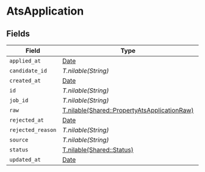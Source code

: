 # AtsApplication


## Fields

| Field                                                                                            | Type                                                                                             | Required                                                                                         | Description                                                                                      |
| ------------------------------------------------------------------------------------------------ | ------------------------------------------------------------------------------------------------ | ------------------------------------------------------------------------------------------------ | ------------------------------------------------------------------------------------------------ |
| `applied_at`                                                                                     | [Date](https://ruby-doc.org/stdlib-2.6.1/libdoc/date/rdoc/Date.html)                             | :heavy_minus_sign:                                                                               | N/A                                                                                              |
| `candidate_id`                                                                                   | *T.nilable(String)*                                                                              | :heavy_minus_sign:                                                                               | N/A                                                                                              |
| `created_at`                                                                                     | [Date](https://ruby-doc.org/stdlib-2.6.1/libdoc/date/rdoc/Date.html)                             | :heavy_minus_sign:                                                                               | N/A                                                                                              |
| `id`                                                                                             | *T.nilable(String)*                                                                              | :heavy_minus_sign:                                                                               | N/A                                                                                              |
| `job_id`                                                                                         | *T.nilable(String)*                                                                              | :heavy_minus_sign:                                                                               | N/A                                                                                              |
| `raw`                                                                                            | [T.nilable(Shared::PropertyAtsApplicationRaw)](../../models/shared/propertyatsapplicationraw.md) | :heavy_minus_sign:                                                                               | N/A                                                                                              |
| `rejected_at`                                                                                    | [Date](https://ruby-doc.org/stdlib-2.6.1/libdoc/date/rdoc/Date.html)                             | :heavy_minus_sign:                                                                               | N/A                                                                                              |
| `rejected_reason`                                                                                | *T.nilable(String)*                                                                              | :heavy_minus_sign:                                                                               | N/A                                                                                              |
| `source`                                                                                         | *T.nilable(String)*                                                                              | :heavy_minus_sign:                                                                               | N/A                                                                                              |
| `status`                                                                                         | [T.nilable(Shared::Status)](../../models/shared/status.md)                                       | :heavy_minus_sign:                                                                               | N/A                                                                                              |
| `updated_at`                                                                                     | [Date](https://ruby-doc.org/stdlib-2.6.1/libdoc/date/rdoc/Date.html)                             | :heavy_minus_sign:                                                                               | N/A                                                                                              |